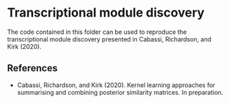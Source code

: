 # Transcriptional module discovery

The code contained in this folder can be used to reproduce the transcriptional module discovery presented in Cabassi, Richardson, and Kirk (2020).

## References

- Cabassi, Richardson, and Kirk (2020). Kernel learning approaches for summarising and combining posterior similarity matrices. In preparation.
